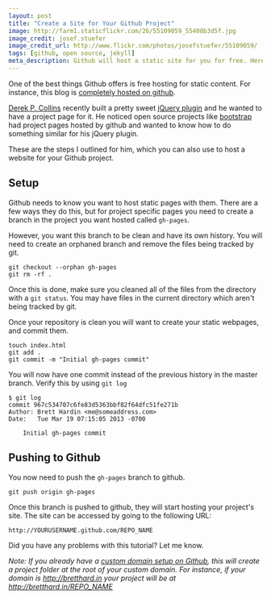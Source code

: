 ```yaml
---
layout: post
title: "Create a Site for Your Github Project"
image: http://farm1.staticflickr.com/26/55109059_55408b3d5f.jpg
image_credit: josef.stuefer
image_credit_url: http://www.flickr.com/photos/josefstuefer/55109059/
tags: [github, open source, jekyll]
meta_description: Github will host a static site for you for free. Here is a simple way to keep your site and project together in the same repo.
---
```


One of the best things Github offers is free hosting for static content. For instance, this blog is [completely hosted on github][2].

[Derek P. Collins][3] recently built a pretty sweet [jQuery plugin][1] and he wanted to have a project page for it. He noticed open source projects like [bootstrap](http://twitter.github.com/bootstrap/) had project pages hosted by github and wanted to know how to do something similar for his jQuery plugin.

These are the steps I outlined for him, which you can also use to host a website for your Github project.

## Setup

Github needs to know you want to host static pages with them. There are a few ways they do this, but for project specific pages you need to create a branch in the project you want hosted called `gh-pages`. 

However, you want this branch to be clean and have its own history. You will need to create an orphaned branch and remove the files being tracked by git.

    git checkout --orphan gh-pages   
    git rm -rf .

Once this is done, make sure you cleaned all of the files from the directory with a `git status`. You may have files in the current directory which aren't being tracked by git.

Once your repository is clean you will want to create your static webpages, and commit them.

    touch index.html
    git add .
    git commit -m "Initial gh-pages commit"

You will now have one commit instead of the previous history in the master branch. Verify this by using `git log`

    $ git log
    commit 967c534707c6fe83d5363bbf82f64dfc51fe271b
    Author: Brett Hardin <me@someaddress.com>
    Date:   Tue Mar 19 07:15:05 2013 -0700

        Initial gh-pages commit

## Pushing to Github

You now need to push the `gh-pages` branch to github.

    git push origin gh-pages

Once this branch is pushed to github, they will start hosting your project's site. The site can be accessed by going to the following URL:

    http://YOURUSERNAME.github.com/REPO_NAME

Did you have any problems with this tutorial? Let me know.

_Note: If you already have a [custom domain setup on Github][4], this will create a project folder at the root of your custom domain. For instance, if your domain is http://bretthard.in your project will be at http://bretthard.in/REPO_NAME_

[1]: http://derekpcollins.com/jquery-custom-select-menu/
[2]: /2012/07/jekyll-vs-wordpress-blog-platform-comparison/
[3]: http://derekpcollins.com
[4]: https://help.github.com/articles/setting-up-a-custom-domain-with-pages